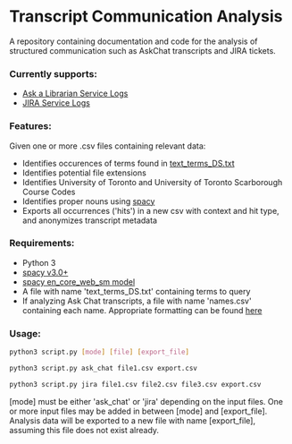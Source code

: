 # Transcript Communication Analysis
A repository containing documentation and code for the analysis of structured communication such as AskChat transcripts and JIRA tickets.
### Currently supports:
- [Ask a Librarian Service Logs](https://ask.scholarsportal.info/)
- [JIRA Service Logs](https://www.atlassian.com/software/jira)

### Features:
Given one or more .csv files containing relevant data:
- Identifies occurences of terms found in [text_terms_DS.txt](https://github.com/digitalutsc/communication_analysis/blob/main/text_terms_DS.txt)
- Identifies potential file extensions
- Identifies University of Toronto and University of Toronto Scarborough Course Codes
- Identifies proper nouns using [spacy](https://spacy.io/)
- Exports all occurrences ('hits') in a new csv with context and hit type, and anonymizes transcript metadata

### Requirements:
- Python 3
- [spacy v3.0+](https://spacy.io/usage)
- [spacy en_core_web_sm model](https://spacy.io/usage)
- A file with name 'text_terms_DS.txt' containing terms to query
- If analyzing Ask Chat transcripts, a file with name 'names.csv' containing each name. Appropriate formatting can be found [here](https://github.com/digitalutsc/communication_analysis/blob/main/names.csv)

### Usage:
```bash
python3 script.py [mode] [file] [export_file]
```

```bash
python3 script.py ask_chat file1.csv export.csv
```

```bash
python3 script.py jira file1.csv file2.csv file3.csv export.csv
```

[mode] must be either 'ask_chat' or 'jira' depending on the input files. One or more input files may be added in between [mode] and [export_file]. Analysis data will be exported to a new file with name [export_file], assuming this file does not exist already.
